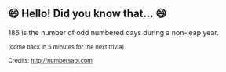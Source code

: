 ## :smile: Hello! Did you know that... :smile:
186 is the number of odd numbered days during a non-leap year.

<sup>(come back in 5 minutes for the next trivia)</sup>


<sup>Credits: http://numbersapi.com</sup>
